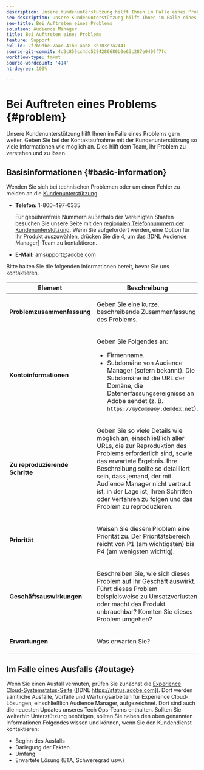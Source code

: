 ```yaml
---
description: Unsere Kundenunterstützung hilft Ihnen im Falle eines Problems gern weiter. Geben Sie bei der Kontaktaufnahme mit der Kundenunterstützung so viele Informationen wie möglich an. Dies hilft dem Team, Ihr Problem zu verstehen und zu lösen.
seo-description: Unsere Kundenunterstützung hilft Ihnen im Falle eines Problems gern weiter. Geben Sie bei der Kontaktaufnahme mit der Kundenunterstützung so viele Informationen wie möglich an. Dies hilft dem Team, Ihr Problem zu verstehen und zu lösen.
seo-title: Bei Auftreten eines Problems
solution: Audience Manager
title: Bei Auftreten eines Problems
feature: Support
exl-id: 2f7b9dbe-7aac-41b0-aab8-3b703d7a2441
source-git-commit: 4d3c859cc4dc5294286680b0e63c287e0409f7fd
workflow-type: tm+mt
source-wordcount: '414'
ht-degree: 100%

---
```


# Bei Auftreten eines Problems {#problem}

Unsere Kundenunterstützung hilft Ihnen im Falle eines Problems gern weiter. Geben Sie bei der Kontaktaufnahme mit der Kundenunterstützung so viele Informationen wie möglich an. Dies hilft dem Team, Ihr Problem zu verstehen und zu lösen.

## Basisinformationen {#basic-information}

<!-- 

r_problem.xml

 -->

Wenden Sie sich bei technischen Problemen oder um einen Fehler zu melden an die [Kundenunterstützung](https://helpx.adobe.com/de/marketing-cloud/contact-support.html).

* **Telefon:** 1-800-497-0335

   Für gebührenfreie Nummern außerhalb der Vereinigten Staaten besuchen Sie unsere Seite mit den [regionalen Telefonnummern der Kundenunterstützung](https://helpx.adobe.com/de/contact/dma-external/DMACustomeCareRegionalPhoneNumbers.html). Wenn Sie aufgefordert werden, eine Option für Ihr Produkt auszuwählen, drücken Sie die 4, um das [!DNL Audience Manager]-Team zu kontaktieren.

* **E-Mail:** amsupport@adobe.com

Bitte halten Sie die folgenden Informationen bereit, bevor Sie uns kontaktieren.

<table id="table_28E76031E2804265B1A48AB2659F68F0"> 
 <thead> 
  <tr> 
   <th colname="col1" class="entry"> Element </th> 
   <th colname="col2" class="entry"> Beschreibung </th> 
  </tr>
 </thead>
 <tbody> 
  <tr> 
   <td colname="col1"> <p><b>Problemzusammenfassung</b> </p> </td> 
   <td colname="col2"> <p>Geben Sie eine kurze, beschreibende Zusammenfassung des Problems. </p> </td> 
  </tr> 
  <tr> 
   <td colname="col1"> <p><b>Kontoinformationen</b> </p> </td> 
   <td colname="col2"> <p>Geben Sie Folgendes an: </p> <p> 
     <ul id="ul_6ACF6EF2165C4041A891FF36D78BBA63"> 
      <li id="li_86573CAAE8454BE6BDF44F9A8281FF95">Firmenname. </li> 
      <li id="li_8259BB738BA84A13982A8E84BCF56B2A">Subdomäne von <span class="keyword">Audience Manager</span> (sofern bekannt). Die Subdomäne ist die URL der Domäne, die Datenerfassungsereignisse an <span class="keyword"> Adobe</span> sendet (z. B. <code>https://<i>myCompany</i>.demdex.net</code>). </li> 
     </ul> </p> </td> 
  </tr> 
  <tr> 
   <td colname="col1"> <p><b>Zu reproduzierende Schritte</b> </p> </td> 
   <td colname="col2"> <p>Geben Sie so viele Details wie möglich an, einschließlich aller URLs, die zur Reproduktion des Problems erforderlich sind, sowie das erwartete Ergebnis. Ihre Beschreibung sollte so detailliert sein, dass jemand, der mit <span class="keyword">Audience Manager</span> nicht vertraut ist, in der Lage ist, Ihren Schritten oder Verfahren zu folgen und das Problem zu reproduzieren. </p> </td> 
  </tr> 
  <tr> 
   <td colname="col1"> <p><b>Priorität</b> </p> </td> 
   <td colname="col2"> <p>Weisen Sie diesem Problem eine Priorität zu. Der Prioritätsbereich reicht von P1 (am wichtigsten) bis P4 (am wenigsten wichtig). </p> </td> 
  </tr> 
  <tr> 
   <td colname="col1"> <p><b>Geschäftsauswirkungen</b> </p> </td> 
   <td colname="col2"> <p>Beschreiben Sie, wie sich dieses Problem auf Ihr Geschäft auswirkt. Führt dieses Problem beispielsweise zu Umsatzverlusten oder macht das Produkt unbrauchbar? Konnten Sie dieses Problem umgehen? </p> </td> 
  </tr> 
  <tr> 
   <td colname="col1"> <p><b>Erwartungen</b> </p> </td> 
   <td colname="col2"> <p>Was erwarten Sie? </p> </td> 
  </tr> 
 </tbody> 
</table>

## Im Falle eines Ausfalls {#outage}

Wenn Sie einen Ausfall vermuten, prüfen Sie zunächst die [Experience Cloud-Systemstatus-Seite](https://status.adobe.com) ([!DNL https://status.adobe.com]). Dort werden sämtliche Ausfälle, Vorfälle und Wartungsarbeiten für Experience Cloud-Lösungen, einschließlich Audience Manager, aufgezeichnet. Dort sind auch die neuesten Updates unseres Tech Ops-Teams enthalten. Sollten Sie weiterhin Unterstützung benötigen, sollten Sie neben den oben genannten Informationen Folgendes wissen und können, wenn Sie den Kundendienst kontaktieren:

* Beginn des Ausfalls
* Darlegung der Fakten
* Umfang
* Erwartete Lösung (ETA, Schweregrad usw.)
